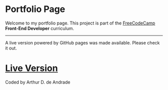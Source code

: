 Portfolio Page
=

Welcome to my portfolio page. This project is part of the [FreeCodeCamp](https://www.freecodecamp.com/) **Front-End Developer** curriculum.


----------

A live version powered by GitHub pages was made available. Please check it out.

**[Live Version](http://codingextre.me/portfolio-page)**
=

Coded by Arthur D. de Andrade
